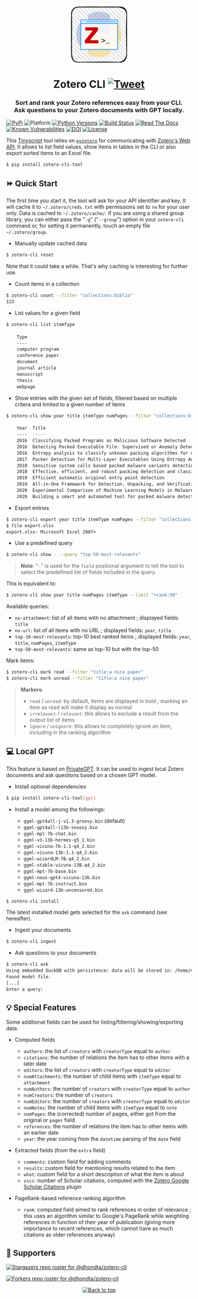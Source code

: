 <p align="center"><img src="https://github.com/dhondta/zotero-cli/raw/main/docs/pages/imgs/logo.png"></p>
<h1 align="center">Zotero CLI <a href="https://twitter.com/intent/tweet?text=Zotero%20CLI%20-%20A%20Tinyscript%20tool%20for%20sorting,%20ranking%20and%20exporting%20Zotero%20references%20based%20on%20pyzotero.%0D%0Ahttps%3a%2f%2fgithub%2ecom%2fdhondta%2fzotero-cli%0D%0A&hashtags=python,zotero,cli,pyzotero,pagerank"><img src="https://img.shields.io/badge/Tweet--lightgrey?logo=twitter&style=social" alt="Tweet" height="20"/></a></h1>
<h3 align="center">Sort and rank your Zotero references easy from your CLI.<br>Ask questions to your Zotero documents with GPT locally.</h3>

[![PyPi](https://img.shields.io/pypi/v/zotero-cli-tool.svg)](https://pypi.python.org/pypi/zotero-cli-tool/)
![Platform](https://img.shields.io/badge/platform-linux-yellow.svg)
[![Python Versions](https://img.shields.io/pypi/pyversions/peid.svg)](https://pypi.python.org/pypi/zotero-cli-tool/)
[![Build Status](https://github.com/dhondta/zotero-cli/actions/workflows/publish-package.yml/badge.svg)](https://github.com/dhondta/zotero-cli/actions/workflows/publish-package.yml)
[![Read The Docs](https://readthedocs.org/projects/zotero-cli/badge/?version=latest)](https://zotero-cli.readthedocs.io/en/latest/?badge=latest)
[![Known Vulnerabilities](https://snyk.io/test/github/dhondta/zotero-cli/badge.svg?targetFile=requirements.txt)](https://snyk.io/test/github/dhondta/zotero-cli?targetFile=requirements.txt)
[![DOI](https://zenodo.org/badge/321932121.svg)](https://zenodo.org/badge/latestdoi/321932121)
[![License](https://img.shields.io/pypi/l/zotero-cli-tool.svg)](https://pypi.python.org/pypi/zotero-cli-tool/)

This [Tinyscript](https://github.com/dhondta/python-tinyscript) tool relies on [`pyzotero`](https://github.com/urschrei/pyzotero) for communicating with [Zotero's Web API](https://www.zotero.org/support/dev/web_api/v3/start). It allows to list field values, show items in tables in the CLI or also export sorted items to an Excel file.


```session
$ pip install zotero-cli-tool
```

## :fast_forward: Quick Start

The first time you start it, the tool will ask for your API identifier and key. It will cache it to `~/.zotero/creds.txt` with permissions set to `rw` for your user only. Data is cached to `~/.zotero/cache/`. If you are using a shared group library, you can either pass the "`-g`" ("`--group`") option in your `zotero-cli` command or, for setting it permanently, touch an empty file `~/.zotero/group`.

- Manually update cached data

```sh
$ zotero-cli reset
```

Note that it could take a while. That's why caching is interesting for further use.

- Count items in a collection

```sh
$ zotero-cli count --filter "collections:biblio"
123
```

- List values for a given field

```sh
$ zotero-cli list itemType

    Type             
    ----             
    computer program 
    conference paper 
    document         
    journal article  
    manuscript       
    thesis           
    webpage          

```

- Show entries with the given set of fields, filtered based on multiple critera and limited to a given number of items

```sh
$ zotero-cli show year title itemType numPages --filter "collections:biblio" --filter "title:detect" --limit ">date:10"

    Year  Title                                                                                                                             Type              #Pages 
    ----  -----                                                                                                                             ----              ------ 
    2016  Classifying Packed Programs as Malicious Software Detected                                                                        conference paper  3      
    2016  Detecting Packed Executable File: Supervised or Anomaly Detection Method?                                                         conference paper  5      
    2016  Entropy analysis to classify unknown packing algorithms for malware detection                                                     conference paper  21     
    2017  Packer Detection for Multi-Layer Executables Using Entropy Analysis                                                               journal article   18     
    2018  Sensitive system calls based packed malware variants detection using principal component initialized MultiLayers neural networks  journal article   13     
    2018  Effective, efficient, and robust packing detection and classification                                                             journal article   15     
    2019  Efficient automatic original entry point detection                                                                                journal article   14     
    2019  All-in-One Framework for Detection, Unpacking, and Verification for Malware Analysis                                              journal article   16     
    2020  Experimental Comparison of Machine Learning Models in Malware Packing Detection                                                   conference paper  3      
    2020  Building a smart and automated tool for packed malware detections using machine learning                                          thesis            99     

```

- Export entries

```sh
$ zotero-cli export year title itemType numPages --filter "collections:biblio" --filter "title:detect" --limit ">date:10"
$ file export.xlsx 
export.xlsx: Microsoft Excel 2007+

```

- Use a predefined query

```sh
$ zotero-cli show - --query "top-50-most-relevants"
```

> **Note**: "`-`" is used for the `field` positional argument to tell the tool to select the predefined list of fields included in the query.

This is equivalent to:

```sh
$ zotero-cli show year title numPages itemType --limit ">rank:50"
```

Available queries:
- `no-attachment`: list of all items with no attachment ; displayed fields: `title`
- `no-url`: list of all items with no URL ; displayed fields: `year`, `title`
- `top-10-most-relevants`: top-10 best ranked items ; displayed fields: `year`, `title`, `numPages`, `itemType`
- `top-50-most-relevants`: same as top-10 but with the top-50

Mark items:

```sh
$ zotero-cli mark read --filter "title:a nice paper"
$ zotero-cli mark unread --filter "title:a nice paper"
```

> **Markers**:
> 
> - `read` / `unread`: by default, items are displayed in bold ; marking an item as read will make it display as normal
> - `irrelevant` / `relevant`: this allows to exclude a result from the output list of items
> - `ignore` / `unignore`: this allows to completely ignore an item, including in the ranking algorithm


## :computer: Local GPT

This feature is based on [PrivateGPT](https://github.com/imartinez/privateGPT). It can be used to ingest local Zotero documents and ask questions based on a chosen GPT model.

- Install optional dependencies

```sh
$ pip install zotero-cli-tool[gpt]
```

- Install a model among the followings:

  - `ggml-gpt4all-j-v1.3-groovy.bin` (default)
  - `ggml-gpt4all-l13b-snoozy.bin`
  - `ggml-mpt-7b-chat.bin`
  - `ggml-v3-13b-hermes-q5_1.bin`
  - `ggml-vicuna-7b-1.1-q4_2.bin`
  - `ggml-vicuna-13b-1.1-q4_2.bin`
  - `ggml-wizardLM-7B.q4_2.bin`
  - `ggml-stable-vicuna-13B.q4_2.bin`
  - `ggml-mpt-7b-base.bin`
  - `ggml-nous-gpt4-vicuna-13b.bin`
  - `ggml-mpt-7b-instruct.bin`
  - `ggml-wizard-13b-uncensored.bin`

```sh
$ zotero-cli install
```

The latest installed model gets selected for the `ask` command (see hereafter).

- Ingest your documents

```sh
$ zotero-cli ingest
```

- Ask questions to your documents

```sh
$ zotero-cli ask
Using embedded DuckDB with persistence: data will be stored in: /home/morfal/.zotero/db
Found model file.
[...]
Enter a query: 

```


## :bulb: Special Features

Some additional fields can be used for listing/filtering/showing/exporting data.

- Computed fields

  - `authors`: the list of `creators` with `creatorType` equal to `author`
  - `citations`: the number of relations the item has to other items with a later date
  - `editors`: the list of `creators` with `creatorType` equal to `editor`
  - `numAttachments`: the number of child items with `itemType` equal to `attachment`
  - `numAuthors`: the number of `creators` with `creatorType` equal to `author`
  - `numCreators`: the number of `creators`
  - `numEditors`: the number of `creators` with `creatorType` equal to `editor`
  - `numNotes`: the number of child items with `itemType` equal to `note`
  - `numPages`: the (corrected) number of pages, either got from the original or `pages` field
  - `references`: the number of relations the item has to other items with an earlier date
  - `year`: the year coming from the `datetime` parsing of the `date` field

- Extracted fields (from the `extra` field)

  - `comments`: custom field for adding comments
  - `results`: custom field for mentioning results related to the item
  - `what`: custom field for a short description of what the item is about
  - `zscc`: number of Scholar citations, computed with the [Zotero Google Scholar Citations](https://github.com/beloglazov/zotero-scholar-citations) plugin

- PageRank-based reference ranking algorithm

  - `rank`: computed field aimed to rank references in order of relevance ; this uses an algorithm similar to Google's PageRank while weighting references in function of their year of publication (giving more importance to recent references, which cannot have as much citations as older references anyway)


## :clap:  Supporters

[![Stargazers repo roster for @dhondta/zotero-cli](https://reporoster.com/stars/dark/dhondta/zotero-cli)](https://github.com/dhondta/zotero-cli/stargazers)

[![Forkers repo roster for @dhondta/zotero-cli](https://reporoster.com/forks/dark/dhondta/zotero-cli)](https://github.com/dhondta/zotero-cli/network/members)

<p align="center"><a href="#"><img src="https://img.shields.io/badge/Back%20to%20top--lightgrey?style=social" alt="Back to top" height="20"/></a></p>
